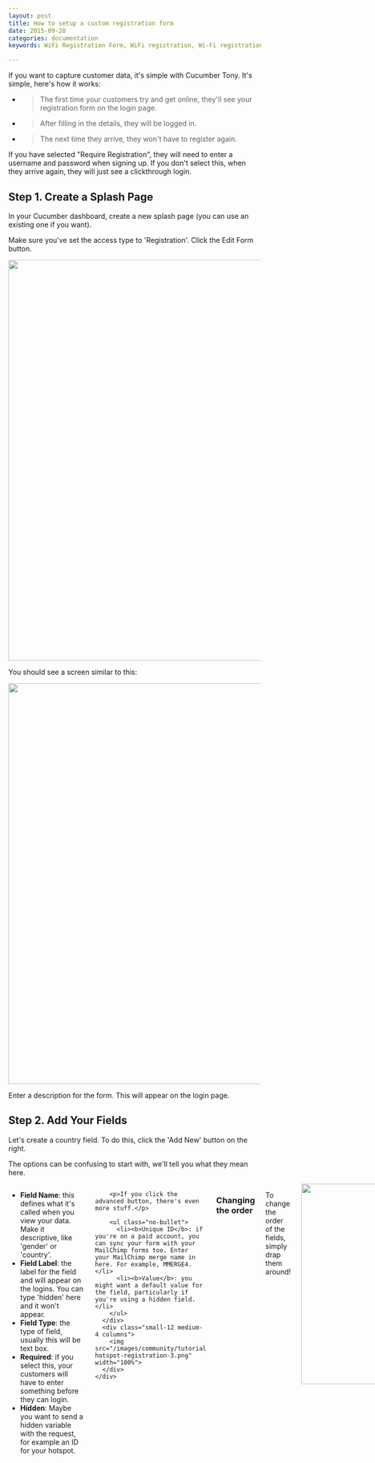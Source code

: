 ```yaml
---
layout: post
title: How to setup a custom registration form
date: 2015-09-28
categories: documentation
keywords: WiFi Registration Form, WiFi registration, Wi-Fi registration fields, MailChimp WiFi

---
```


If you want to capture customer data, it's simple with Cucumber Tony. It's simple, here's how it works:

- > The first time your customers try and get online, they'll see your registration form on the login page.
- > After filling in the details, they will be logged in.
- > The next time they arrive, they won't have to register again.

If you have selected "Require Registration", they will need to enter a username and password when signing up. If you don't select this, when they arrive again, they will just see a clickthrough login.

## Step 1. Create a Splash Page

In your Cucumber dashboard, create a new splash page (you can use an existing one if you want). 

Make sure you've set the access type to 'Registration'. Click the Edit Form button.

<div class="text-center">
  <img src="/images/community/tutorials/wifi-hotspot-registration-1.png" width="800px">
</div>

You should see a screen similar to this:

<div class="text-center">
  <img src="/images/community/tutorials/wifi-hotspot-registration-2.png" width="800px">
</div>

Enter a description for the form. This will appear on the login page.

## Step 2. Add Your Fields

Let's create a country field. To do this, click the 'Add New' button on the right.

The options can be confusing to start with, we'll tell you what they mean here.

<div class="row">
  <div class="small-12 columns">
    <div class="row">
      <div class="small-12 medium-8 columns">
        <ul class="no-bullet">
          <li><b>Field Name</b>: this defines what it's called when you view your data. Make it descriptive, like 'gender' or 'country'.</li>
          <li><b>Field Label</b>: the label for the field and will appear on the logins. You can type 'hidden' here and it won't appear.</li>
          <li><b>Field Type</b>: the type of field, usually this will be text box.</li>
          <li><b>Required</b>: if you select this, your customers will have to enter something before they can login.</li>
          <li><b>Hidden</b>: Maybe you want to send a hidden variable with the request, for example an ID for your hotspot.</li>
        </ul>

        <p>If you click the advanced button, there's even more stuff.</p>

        <ul class="no-bullet">
          <li><b>Unique ID</b>: if you're on a paid account, you can sync your form with your MailChimp forms too. Enter your MailChimp merge name in here. For example, MMERGE4.</li>
          <li><b>Value</b>: you might want a default value for the field, particularly if you're using a hidden field.</li>
        </ul>
      </div>
      <div class="small-12 medium-4 columns">
        <img src="/images/community/tutorials/wifi-hotspot-registration-3.png" width="100%">
      </div>
    </div>
  </div>
</div>

### Changing the order

To change the order of the fields, simply drap them around!

<div class="text-center">
  <img src="/images/community/tutorials/registration-form-order.gif" width="400px">
</div>

### Creating Radio Buttons

If you want some multiple-choice questions, you can use a checkbox but you're better off with radio buttons. Set them up like this, it's a blast!

<div class="text-center">
  <img src="/images/community/tutorials/reg-radio-buttons.gif" width="400px">
</div>

### Getting your Data

Once your customers have started signing-up, their data will appear in the guests report.

The default view shows all your records. If you want to see your custom fields, you can switch the splash page in the drop down menu.

In the guest's page, you can view their details, usage history and leave some notes about the customer.


<div class="text-center">
  <img src="/images/community/tutorials/guest-lists.gif" width="400px">
</div>

### Syncing with MailChimp and Campaign Monitor

To sync your emails with MailChimp, all you need to do is enable the newsletter in your splash page. Emails will automatically be sent to your service.

If you want to sync you custom fields with MailChimp, you need to be on a paid plan. If you're on a paid plan, please make sure the 'Merge Fieds' option is enabled. This only works with MailChimp at the moment.

<div class="text-center">
  <img src="/images/community/tutorials/registration-fields-merge-fields-mailchimp.png" width="800px">
</div>

### That's a Wrap

You should be good to go, let us know if you need assistance with this!

## Questions

### What if they turn up with a new device.

If you've selected "Require Registration", they will be able to sign-in with their chosen username and password. 

If not, they will have to register again. There's no way for us to tell who they are.

### I can't change the username

That's correct, the username field cannot be removed. The username is always the email of the customer.

### I can only see 25 guests

On the free plan, the number of guests you can view is limited to 25.

### I don't see my custom fields in MailChimp

This option is only available for paid plan. If you're on a paid plan, first check you have enabled "Merge Registration Fields" in your portal.

If you're sure you've done this, check your field IDs match. Your fields ID are set in MailChimp. Your merge ID must match your Unique ID:

<div class="row">
  <div class="small-12 medium-6 columns">
    <img src="/images/community/tutorials/mailchimp-merge-fields.png" width="100%">
  </div>
  <div class="small-12 medium-6 columns">
    <img src="/images/community/tutorials/mailchimp-merge-2.png" width="100%">
  </div>
</div>

### I deleted a field, my data looks wrong.

We recommend you don't delete fields if you already have data. If you want to change some fields, it's best to create a new splash page.

### Can I export the data

You bet! Simply visit your reports page and hit the download button. You'll be able to download the data as a CSV. Please note, this is a paid feature.

<hr>

*Cucumber Tony is a cloud based WiFi management platform for businesses. The firmware gives consumer-grade WiFi access points enterprise-like capabilities.Or you can utlise the captive portal solution with your existing infrastucture. Create a free account and check it here <a href="https://cucumberwifi.io">cucumberwifi.io</a>*

<div class="text-center">

<h2>Come join Cucumber</h2>

<a href="https://my.ctapp.io/#/create" class="button success dst">Sign Up</a><br>

<p>Sign-up for Cucumber Tony, it's free for unlimited access points :)</p>

<hr>

</div>
